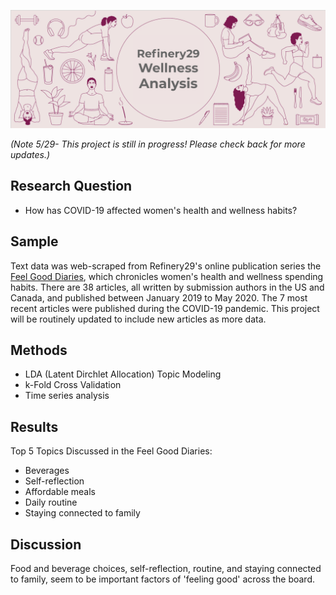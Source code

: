 ![header](www/header2.png)


*(Note 5/29- This project is still in progress! Please check back for more updates.)*

## Research Question
* How has COVID-19 affected women's health and wellness habits?

## Sample
Text data was web-scraped from Refinery29's online publication series the [Feel Good Diaries](https://www.refinery29.com/en-us/feel-good-diaries?utm_source=facebook.com&utm_medium=adsales&utm_campaign=ES_VenusVeraBradley/Venus&fbclid=IwAR0dbdfif3nApRxN4nrqJI-e7I0wfNaGJliSVc5-hg7n-hjatc3_hrxyo_M), which chronicles women's health and wellness spending habits. There are 38 articles, all written by submission authors in the US and Canada, and published between January 2019 to May 2020. The 7 most recent articles were published during the COVID-19 pandemic. This project will be routinely updated to include new articles as more data. 

## Methods
* LDA (Latent Dirchlet Allocation) Topic Modeling
* k-Fold Cross Validation
* Time series analysis

## Results
Top 5 Topics Discussed in the Feel Good Diaries:

* Beverages
* Self-reflection
* Affordable meals
* Daily routine
* Staying connected to family

## Discussion

Food and beverage choices, self-reflection, routine, and staying connected to family, seem to be important factors of 'feeling good' across the board.

